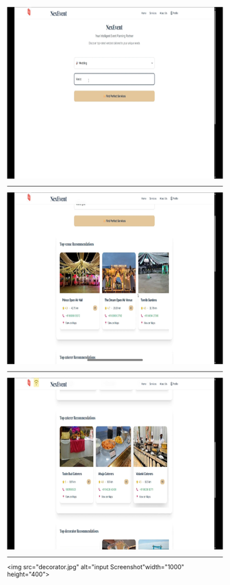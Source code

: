 <img src="input.jpg" alt="input Screenshot" width="1000" height="400">

---

<img src="venues.jpg" alt="input Screenshot" width="1000" height="400">

---
<img src="caterer.jpg" alt="input Screenshot" width="1000" height="400">

---

<img src="decorator.jpg" alt="input Screenshot"width="1000" height="400">
